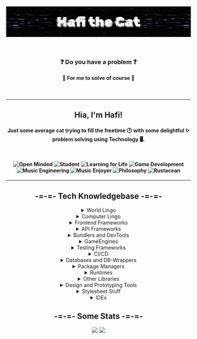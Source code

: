![](ban3.png)

<br>
<h3 align="center">❓ Do you have a problem ❓</h3>
<h4 align="center">💖 For me to solve of course 💖</h4>
<br>

---

<h2 align="center">
Hia, I'm Hafi!
</h2>

<h4 align="center">

Just some **average** cat trying to fill the freetime 🕐 with some **delightful** ✨ problem solving using Technology 🖥️.

<br>

![Open Minded](https://img.shields.io/badge/-%F0%9F%94%AD%20Open%20Minded-cyan?style=for-the-badge)
![Student](https://img.shields.io/badge/-%F0%9F%8E%93%20Student-blue?style=for-the-badge)
![Learning for Life](https://img.shields.io/badge/-%F0%9F%93%9A%20Learning%20for%20Life-darkgreen?style=for-the-badge)
![Game Development](https://img.shields.io/badge/-%F0%9F%8E%B2%20Game%20Development-blueviolet?style=for-the-badge)
![Music Engineering](https://img.shields.io/badge/-%F0%9F%8E%B9%20Music%20Engineering-purple?style=for-the-badge)
![Music Enjoyer](https://img.shields.io/badge/-%F0%9F%8E%B5%20Noise%20Enjoyer-brown?style=for-the-badge)
![Philosophy](https://img.shields.io/badge/-%F0%9F%93%9C%20Philosophy-beige?style=for-the-badge)
![Rustacean](https://img.shields.io/badge/-%F0%9F%A6%80%20Rustacean-black?style=for-the-badge)
</h4>

---

<h2 align="center">-=-=- Tech Knowledgebase -=-=-</h2>
  <details align="center">
    <summary>World Lingo</summary>

  ![](https://img.shields.io/badge/German-%E2%AD%90%E2%AD%90%E2%AD%90%E2%AD%90%E2%AD%90-black?style=flat-squared&labelColor=000)
  ![](https://img.shields.io/badge/English-%E2%AD%90%E2%AD%90%E2%AD%90%E2%AD%90%E2%AD%90-black?style=flat-squared&labelColor=000)
  </details>

  <details align="center">
    <summary>Computer Lingo</summary>
  
  ![](https://img.shields.io/badge/Rust-%E2%AD%90%E2%AD%90%E2%AD%90%E2%AD%90-black?style=flat-squared&labelColor=000)
  ![](https://img.shields.io/badge/Javascript-%E2%AD%90%E2%AD%90%E2%AD%90%E2%AD%90-black?style=flat-squared&labelColor=000)
  ![](https://img.shields.io/badge/Typescript-%E2%AD%90%E2%AD%90%E2%AD%90-black?style=flat-squared&labelColor=000)
  ![](https://img.shields.io/badge/Java-%E2%AD%90%E2%AD%90%E2%AD%90-black?style=flat-squared&labelColor=000)
  ![](https://img.shields.io/badge/Python-%E2%AD%90-black?style=flat-squared&labelColor=000)
  ![](https://img.shields.io/badge/[ASP]clingo-%E2%AD%90%E2%AD%90%E2%AD%90-black?style=flat-squared&labelColor=000)
  ![](https://img.shields.io/badge/MIPS-%E2%AD%90%E2%AD%90%E2%AD%90-black?style=flat-squared&labelColor=000)
  ![](https://img.shields.io/badge/WASM-%E2%AD%90-black?style=flat-squared&labelColor=000)
  ![](https://img.shields.io/badge/C-%E2%AD%90%E2%AD%90-black?style=flat-squared&labelColor=000)
  ![](https://img.shields.io/badge/C%2B%2B-%E2%AD%90-black?style=flat-squared&labelColor=000)
  ![](https://img.shields.io/badge/C%23-%E2%AD%90%E2%AD%90-black?style=flat-squared&labelColor=000)
  ![](https://img.shields.io/badge/LaTeX-%E2%AD%90%E2%AD%90-black?style=flat-squared&labelColor=000)
  ![](https://img.shields.io/badge/Lua-%E2%AD%90-black?style=flat-squared&labelColor=000)
  </details>

  <details align="center">
    <summary>Frontend Frameworks</summary>

  ![](https://img.shields.io/badge/Svelte-%E2%AD%90%E2%AD%90%E2%AD%90-black?style=flat-squared&labelColor=000)
  ![](https://img.shields.io/badge/SvelteKit-%E2%AD%90-black?style=flat-squared&labelColor=000)
  ![](https://img.shields.io/badge/Vue-%E2%AD%90-black?style=flat-squared&labelColor=000)
  ![](https://img.shields.io/badge/Angular-%E2%AD%90-black?style=flat-squared&labelColor=000)
  </details>

  <details align="center">
    <summary>API Frameworks</summary>

  ![](https://img.shields.io/badge/Express-%E2%AD%90%E2%AD%90%E2%AD%90%E2%AD%90-black?style=flat-squared&labelColor=000)
  ![](https://img.shields.io/badge/GraphQL-%E2%AD%90-black?style=flat-squared&labelColor=000)
  </details>

  <details align="center">
    <summary>Bundlers and DevTools</summary>

  ![](https://img.shields.io/badge/Rollup-%E2%AD%90%E2%AD%90-black?style=flat-squared&labelColor=000)
  ![](https://img.shields.io/badge/Vite-%E2%AD%90%E2%AD%90-black?style=flat-squared&labelColor=000)
  ![](https://img.shields.io/badge/Nodemon-%E2%AD%90%E2%AD%90%E2%AD%90%E2%AD%90-black?style=flat-squared&labelColor=000)
  ![](https://img.shields.io/badge/ts--node--dev-%E2%AD%90%E2%AD%90%E2%AD%90%E2%AD%90-black?style=flat-squared&labelColor=000)
  ![](https://img.shields.io/badge/ts--node-%E2%AD%90%E2%AD%90%E2%AD%90-black?style=flat-squared&labelColor=000)
  ![](https://img.shields.io/badge/Docker-%E2%AD%90-black?style=flat-squared&labelColor=000)
  ![](https://img.shields.io/badge/ESLint-%E2%AD%90-black?style=flat-squared&labelColor=000)
  ![](https://img.shields.io/badge/Prettier-%E2%AD%90%E2%AD%90-black?style=flat-squared&labelColor=000)
  ![](https://img.shields.io/badge/Vagrant-%E2%AD%90%E2%AD%90-black?style=flat-squared&labelColor=000)
  ![](https://img.shields.io/badge/VirtualBox-%E2%AD%90%E2%AD%90-black?style=flat-squared&labelColor=000)
  ![](https://img.shields.io/badge/Wireshark-%E2%AD%90%E2%AD%90-black?style=flat-squared&labelColor=000)
  ![](https://img.shields.io/badge/AutoHotkey-%E2%AD%90-black?style=flat-squared&labelColor=000)
  ![](https://img.shields.io/badge/Postman-%E2%AD%90%E2%AD%90%E2%AD%90-black?style=flat-squared&labelColor=000)
  </details>

  <details align="center">
    <summary>GameEngines</summary>
  
  ![](https://img.shields.io/badge/Bevy-%E2%AD%90%E2%AD%90%E2%AD%90-black?style=flat-squared&labelColor=000)
  ![](https://img.shields.io/badge/Unity-%E2%AD%90%E2%AD%90%E2%AD%90-black?style=flat-squared&labelColor=000)
  ![](https://img.shields.io/badge/Godot-%E2%AD%90-black?style=flat-squared&labelColor=000)
  </details>

  <details align="center">
    <summary>Testing Frameworks</summary>

  ![](https://img.shields.io/badge/Vitest-%E2%AD%90%E2%AD%90-black?style=flat-squared&labelColor=000)
  ![](https://img.shields.io/badge/Jest-%E2%AD%90-black?style=flat-squared&labelColor=000)
  ![](https://img.shields.io/badge/Cypress-%E2%AD%90-black?style=flat-squared&labelColor=000)
  </details>

  <details align="center">
    <summary>CI/CD</summary>

  ![](https://img.shields.io/badge/TravisCI&-%E2%AD%90-black?style=flat-squared&labelColor=000)
  ![](https://img.shields.io/badge/SonarCloud-%E2%AD%90%E2%AD%90%E2%AD%90-black?style=flat-squared&labelColor=000)
  ![](https://img.shields.io/badge/GithubActions-%E2%AD%90%E2%AD%90%E2%AD%90-black?style=flat-squared&labelColor=000)
  </details>

  <details align="center">
    <summary>Databases and DB-Wrappers</summary>

  ![](https://img.shields.io/badge/PostgreSQL-%E2%AD%90%E2%AD%90%E2%AD%90%E2%AD%90-black?style=flat-squared&labelColor=000)
  ![](https://img.shields.io/badge/MySQL-%E2%AD%90%E2%AD%90-black?style=flat-squared&labelColor=000)
  ![](https://img.shields.io/badge/MongoDB-%E2%AD%90%E2%AD%90%E2%AD%90-black?style=flat-squared&labelColor=000)
  ![](https://img.shields.io/badge/Mongoose-%E2%AD%90%E2%AD%90%E2%AD%90-black?style=flat-squared&labelColor=000)
  ![](https://img.shields.io/badge/CouchDB-%E2%AD%90-black?style=flat-squared&labelColor=000)
  ![](https://img.shields.io/badge/Redis-%E2%AD%90%E2%AD%90-black?style=flat-squared&labelColor=000)
  ![](https://img.shields.io/badge/Prisma-%E2%AD%90-black?style=flat-squared&labelColor=000)
  </details>

  <details align="center">
    <summary>Package Managers</summary>

  ![](https://img.shields.io/badge/cargo-%E2%AD%90%E2%AD%90%E2%AD%90%E2%AD%90-black?style=flat-squared&labelColor=000)
  ![](https://img.shields.io/badge/pnpm-%E2%AD%90%E2%AD%90%E2%AD%90-black?style=flat-squared&labelColor=000)
  ![](https://img.shields.io/badge/npm-%E2%AD%90%E2%AD%90%E2%AD%90%E2%AD%90-black?style=flat-squared&labelColor=000)
  ![](https://img.shields.io/badge/yarn-%E2%AD%90-black?style=flat-squared&labelColor=000)
  </details>

  <details align="center">
    <summary>Runtimes</summary>

  ![](https://img.shields.io/badge/Node.js-%E2%AD%90%E2%AD%90%E2%AD%90%E2%AD%90-black?style=flat-squared&labelColor=000)
  </details>

  <details align="center">
    <summary>Other Libraries</summary>

  ![](https://img.shields.io/badge/a-frame-%E2%AD%90%E2%AD%90%E2%AD%90-black?style=flat-squared&labelColor=000)
  ![](https://img.shields.io/badge/three.js-%E2%AD%90%E2%AD%90%E2%AD%90-black?style=flat-squared&labelColor=000)
  ![](https://img.shields.io/badge/JsonWebTokens-%E2%AD%90%E2%AD%90%E2%AD%90-black?style=flat-squared&labelColor=000)
  ![](https://img.shields.io/badge/Electron-%E2%AD%90-black?style=flat-squared&labelColor=000)
  ![](https://img.shields.io/badge/tauri-%E2%AD%90%E2%AD%90%E2%AD%90-black?style=flat-squared&labelColor=000)
  ![](https://img.shields.io/badge/zod-%E2%AD%90%E2%AD%90-black?style=flat-squared&labelColor=000)
  </details>

  <details align="center">
    <summary>Design and Prototyping Tools</summary>

  ![](https://img.shields.io/badge/HTML5-%E2%AD%90%E2%AD%90%E2%AD%90%E2%AD%90-black?style=flat-squared&labelColor=000)
  ![](https://img.shields.io/badge/Figma-%E2%AD%90%E2%AD%90%E2%AD%90%E2%AD%90-black?style=flat-squared&labelColor=000)
  ![](https://img.shields.io/badge/Markdown-%E2%AD%90%E2%AD%90%E2%AD%90%E2%AD%90-black?style=flat-squared&labelColor=000)
  ![](https://img.shields.io/badge/Krita-%E2%AD%90%E2%AD%90-black?style=flat-squared&labelColor=000)
  ![](https://img.shields.io/badge/paint.NET-%E2%AD%90%E2%AD%90%E2%AD%90-black?style=flat-squared&labelColor=000)
  ![](https://img.shields.io/badge/FL--Studio-%E2%AD%90%E2%AD%90%E2%AD%90%E2%AD%90-black?style=flat-squared&labelColor=000)
  ![](https://img.shields.io/badge/Audacity-%E2%AD%90%E2%AD%90-black?style=flat-squared&labelColor=000)
  ![](https://img.shields.io/badge/Blender-%E2%AD%90%E2%AD%90%E2%AD%90-black?style=flat-squared&labelColor=000)
  ![](https://img.shields.io/badge/Aseprite-%E2%AD%90-black?style=flat-squared&labelColor=000)
  ![](https://img.shields.io/badge/MagicaVoxel-%E2%AD%90-black?style=flat-squared&labelColor=000)
  </details>

  <details align="center">
    <summary>Stylesheet Stuff</summary>

  ![](https://img.shields.io/badge/CSS3-%E2%AD%90%E2%AD%90%E2%AD%90-black?style=flat-squared&labelColor=000)
  ![](https://img.shields.io/badge/tailwind-%E2%AD%90%E2%AD%90%E2%AD%90%E2%AD%90-black?style=flat-squared&labelColor=000)
  ![](https://img.shields.io/badge/less-%E2%AD%90-black?style=flat-squared&labelColor=000)
  ![](https://img.shields.io/badge/scss-%E2%AD%90-black?style=flat-squared&labelColor=000)
  ![](https://img.shields.io/badge/sass-%E2%AD%90-black?style=flat-squared&labelColor=000)
  </details>

  <details align="center">
    <summary>IDEs</summary>

  ![](https://img.shields.io/badge/VSCode-%E2%AD%90%E2%AD%90%E2%AD%90%E2%AD%90-black?style=flat-squared&labelColor=000)
  ![](https://img.shields.io/badge/Rider-%E2%AD%90%E2%AD%90-black?style=flat-squared&labelColor=000)
  ![](https://img.shields.io/badge/IntelliJ-%E2%AD%90%E2%AD%90%E2%AD%90%E2%AD%90-black?style=flat-squared&labelColor=000)
  ![](https://img.shields.io/badge/CLion-%E2%AD%90-black?style=flat-squared&labelColor=000)
  ![](https://img.shields.io/badge/AndroidStudio-%E2%AD%90%E2%AD%90%E2%AD%90-black?style=flat-squared&labelColor=000)
  ![](https://img.shields.io/badge/Arduino-%E2%AD%90%E2%AD%90-black?style=flat-squared&labelColor=000)
  </details>

<h2 align="center">-=-=- Some Stats -=-=-</h2>

<p align="center">
  <img src="https://github-readme-stats.vercel.app/api?username=HafiTheCat&theme=highcontrast&show_icons=true">
  <img src="https://github-readme-stats.vercel.app/api/top-langs/?username=HafiTheCat&layout=compact&theme=highcontrast">
</p>

